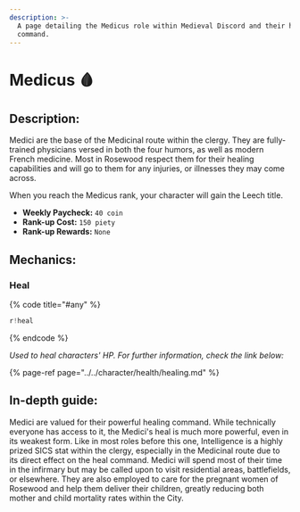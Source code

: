 ```yaml
---
description: >-
  A page detailing the Medicus role within Medieval Discord and their heal
  command.
---
```


# Medicus 🩸

## Description:

Medici are the base of the Medicinal route within the clergy. They are fully-trained physicians versed in both the four humors, as well as modern French medicine. Most in Rosewood respect them for their healing capabilities and will go to them for any injuries, or illnesses they may come across.

When you reach the Medicus rank, your character will gain the Leech title.

* **Weekly Paycheck:** `40 coin`
* **Rank-up Cost:** `150 piety`
* **Rank-up Rewards:** `None`

## Mechanics:

### Heal

{% code title="\#any" %}
```javascript
r!heal
```
{% endcode %}

_Used to heal characters' HP. For further information, check the link below:_

{% page-ref page="../../character/health/healing.md" %}

## In-depth guide:

Medici are valued for their powerful healing command. While technically everyone has access to it, the Medici's heal is much more powerful, even in its weakest form. Like in most roles before this one, Intelligence is a highly prized SICS stat within the clergy, especially in the Medicinal route due to its direct effect on the heal command. Medici will spend most of their time in the infirmary but may be called upon to visit residential areas, battlefields, or elsewhere. They are also employed to care for the pregnant women of Rosewood and help them deliver their children, greatly reducing both mother and child mortality rates within the City.


